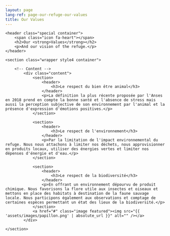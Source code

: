 ```yaml
---
layout: page
lang-ref: page-our-refuge-our-values
title: Our Values
---
```

<article id="main">

    <header class="special container">
        <span class="icon fa-heart"></span>
        <h2>Our <strong>Values</strong></h2>
        <p>And our vision of the refuge.</p>
    </header>

    <section class="wrapper style4 container">

        <!-- Content -->
            <div class="content">
                <section>
                    <header>
                        <h3>Le respect du bien être animal</h3>
                    </header>
                    <p>La définition la plus récente proposée par l'Anses en 2018 prend en compte la bonne santé et l'absence de stress mais aussi la perception subjective de son environnement par l'animal et la présence d'expression d'émotions positives.</p>
                </section>

                <section>
                    <header>
                        <h3>Le respect de l'environnement</h3>
                    </header>
                    <p>Par la limitation de l'impact environnemental du refuge. Nous nous attachons à limiter nos déchets, nous approvisionner en produits locaux, utiliser des énergies vertes et limiter nos dépenses d'énergie et d'eau.</p>
                </section>

                <section>
                    <header>
                        <h3>Le respect de la biodiversité</h3>
                    </header>
                    <p>En offrant un environnement dépourvu de produit chimique. Nous favorisons la flore utile aux insectes et oiseaux et mettons en place des habitats à destination de la faune sauvage locale. Nous participons également aux observations et comptage de certaines espèces permettant un état des lieux de la biodiversité.</p>
                </section>
                <a href="#" class="image featured"><img src="{{ 'assets/images/papillon.png' | absolute_url }}" alt="" /></a>
            </div>

    </section>

</article>